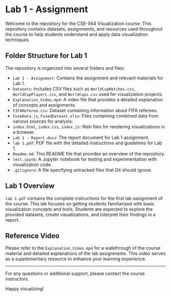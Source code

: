 # Lab 1 - Assignment

Welcome to the repository for the CSE-564 Visualization course. This repository contains datasets, assignments, and resources used throughout the course to help students understand and apply data visualization techniques.

## Folder Structure for Lab 1

The repository is organized into several folders and files:

- `Lab 1 - Assignment`: Contains the assignment and relevant materials for Lab 1.
- `Datasets`: Includes CSV files such as `WorldCupMatches.csv`, `WorldCupPlayers.csv`, and `WorldCups.csv` used for visualization projects.
- `Explanation_Video.mp4`: A video file that provides a detailed explanation of concepts and assignments.
- `FIFAReferee.csv`: Dataset containing information about FIFA referees.
- `FuseData.js`, `FusedDataset.xlsx`: Files containing combined data from various sources for analysis.
- `index.html`, `index.css`, `index.js`: Web files for rendering visualizations in a browser.
- `Lab 1 - Report.docx`: The report document for Lab 1 assignment.
- `lab 1.pdf`: PDF file with the detailed instructions and guidelines for Lab 1.
- `Readme.md`: This README file that provides an overview of the repository.
- `test.ipynb`: A Jupyter notebook for testing and experimentation with visualization code.
- `.gitignore`: A file specifying untracked files that Git should ignore.

## Lab 1 Overview

`lab 1.pdf` contains the complete instructions for the first lab assignment of the course. This lab focuses on getting students familiarized with basic visualization concepts and tools. Students are expected to explore the provided datasets, create visualizations, and interpret their findings in a report.

## Reference Video

Please refer to the `Explanation_Video.mp4` for a walkthrough of the course material and detailed explanations of the lab assignments. This video serves as a supplementary resource to enhance your learning experience.

---

For any questions or additional support, please contact the course instructors.

Happy visualizing!